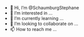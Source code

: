 - 👋 Hi, I’m @SchaumburgStephane
- 👀 I’m interested in ...
- 🌱 I’m currently learning ...
- 💞️ I’m looking to collaborate on ...
- 📫 How to reach me ...

<!---
SchaumburgStephane/SchaumburgStephane is a ✨ special ✨ repository because its `README.md` (this file) appears on your GitHub profile.
You can click the Preview link to take a look at your changes.
--->
